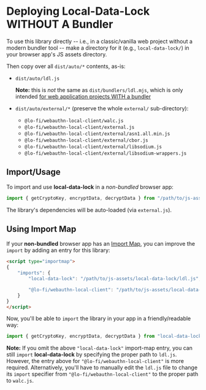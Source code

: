 # Deploying Local-Data-Lock WITHOUT A Bundler

To use this library directly -- i.e., in a classic/vanilla web project without a modern bundler tool -- make a directory for it (e.g., `local-data-lock/`) in your browser app's JS assets directory.

Then copy over all `dist/auto/*` contents, as-is:

* `dist/auto/ldl.js`

    **Note:** this is *not* the same as `dist/bundlers/ldl.mjs`, which is only intended [for web application projects WITH a bundler](BUNDLERS.md)

* `dist/auto/external/*` (preserve the whole `external/` sub-directory):
    - `@lo-fi/webauthn-local-client/walc.js`
    - `@lo-fi/webauthn-local-client/external.js`
    - `@lo-fi/webauthn-local-client/external/asn1.all.min.js`
    - `@lo-fi/webauthn-local-client/external/cbor.js`
    - `@lo-fi/webauthn-local-client/external/libsodium.js`
    - `@lo-fi/webauthn-local-client/external/libsodium-wrappers.js`

## Import/Usage

To import and use **local-data-lock** in a *non-bundled* browser app:

```js
import { getCryptoKey, encryptData, decryptData } from "/path/to/js-assets/local-data-lock/ldl.js";
```

The library's dependencies will be auto-loaded (via `external.js`).

## Using Import Map

If your **non-bundled** browser app has an [Import Map](https://developer.mozilla.org/en-US/docs/Web/HTML/Element/script/type/importmap), you can improve the `import` by adding an entry for this library:

```html
<script type="importmap">
{
    "imports": {
        "local-data-lock": "/path/to/js-assets/local-data-lock/ldl.js",

        "@lo-fi/webauthn-local-client": "/path/to/js-assets/local-data-lock/external/@lo-fi/webauthn-local-client/walc.js"
    }
}
</script>
```

Now, you'll be able to `import` the library in your app in a friendly/readable way:

```js
import { getCryptoKey, encryptData, decryptData } from "local-data-lock";
```

**Note:** If you omit the above `"local-data-lock"` import-map entry, you can still `import` **local-data-lock** by specifying the proper path to `ldl.js`. However, the entry above for `"@lo-fi/webauthn-local-client"` is more required. Alternatively, you'll have to manually edit the `ldl.js` file to change its `import` specifier from `"@lo-fi/webauthn-local-client"` to the proper path to `walc.js`.
